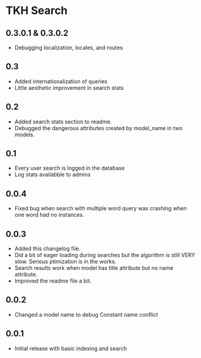 # TKH Search



## 0.3.0.1 & 0.3.0.2

* Debugging localization, locales, and routes


## 0.3

* Added internationalization of queries
* Little aesthetic improvement in search stats


## 0.2

* Added search stats section to readme.
* Debugged the dangerous attributes created by model_name in two models.


## 0.1

* Every user search is logged in the database
* Log stats availabble to admins


## 0.0.4

* Fixed bug when search with multiple word query was crashing when one word had no instances.


## 0.0.3

* Added this changelog file.
* Did a bit of eager loading during searches but the algorithm is still VERY slow. Serious ptimization is in the works.
* Search results work when model has title attribute but no name attribute.
* Improved the readme file a bit.


## 0.0.2

* Changed a model name to debug Constant name conflict


## 0.0.1

* Initial release with basic indexing and search
